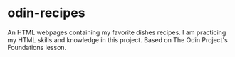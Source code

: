 # odin-recipes

An HTML webpages containing my favorite dishes recipes. I am practicing my HTML skills and knowledge in this project. Based on The Odin Project's Foundations lesson.